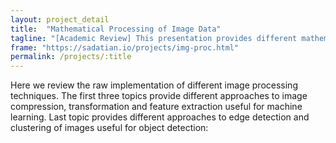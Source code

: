 ```yaml
---
layout: project_detail
title:  "Mathematical Processing of Image Data"
tagline: "[Academic Review] This presentation provides different mathematical approaches to processing image data."
frame: "https://sadatian.io/projects/img-proc.html"
permalink: /projects/:title
---
```

Here we review the raw implementation of different image processing techniques. The first three topics provide different approaches to image compression, transformation and feature extraction useful for machine learning. Last topic provides different approaches to edge detection and clustering of images useful for object detection: 